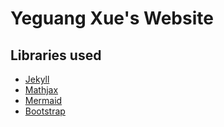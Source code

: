 # Yeguang Xue's Website

## Libraries used

* [Jekyll](https://jekyllrb.com)
* [Mathjax](https://www.mathjax.org)
* [Mermaid](https://mermaid.js.org)
* [Bootstrap](https://getbootstrap.com)
